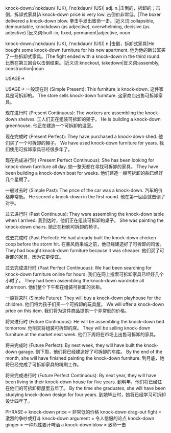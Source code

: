 knock-down:/ˈnɒkdaʊn/ (UK), /ˈnɑːkdaʊn/ (US)| adj. n.|击倒的，拆卸的；击倒，拆卸式家具|A knock-down price is very low. 击倒价非常低。|The boxer delivered a knock-down blow. 拳击手发出致命一击。|近义词:collapsible, demountable, knockdown (as adjective), overwhelming, decisive (as adjective) |反义词:built-in, fixed, permanent|adjective, noun

knock-down:/ˈnɒkdaʊn/ (UK), /ˈnɑːkdaʊn/ (US)| n.|击倒，拆卸式家具|He bought some knock-down furniture for his new apartment. 他为他的新公寓买了一些拆卸式家具。|The fight ended with a knock-down in the third round.  比赛在第三回合以击倒结束。|近义词:knockout, takedown|反义词:assembly, construction|noun


USAGE->

USAGE->
一般现在时 (Simple Present):
This furniture is knock-down. 这件家具是可拆卸的。
The store sells knock-down furniture. 这家商店出售可拆卸家具。

现在进行时 (Present Continuous):
The workers are assembling the knock-down shelves. 工人们正在组装可拆卸的架子。
He is building a knock-down greenhouse. 他正在建造一个可拆卸的温室。


现在完成时 (Present Perfect):
They have purchased a knock-down shed. 他们买了一个可拆卸的棚子。
We have used knock-down furniture for years. 我们使用可拆卸家具已经很多年了。

现在完成进行时 (Present Perfect Continuous):
She has been looking for knock-down furniture all day. 她一整天都在寻找可拆卸的家具。
They have been building a knock-down boat for weeks. 他们建造一艘可拆卸的船已经好几个星期了。


一般过去时 (Simple Past):
The price of the car was a knock-down. 汽车的价格非常低。
He scored a knock-down in the first round. 他在第一回合就击倒了对手。


过去进行时 (Past Continuous):
They were assembling the knock-down table when I arrived. 我到达时，他们正在组装可拆卸的桌子。
She was painting the knock-down chairs. 她正在粉刷可拆卸的椅子。


过去完成时 (Past Perfect):
He had already built the knock-down chicken coop before the storm hit. 在暴风雨来临之前，他已经建造好了可拆卸的鸡舍。
They had bought knock-down furniture because it was cheaper. 他们买了可拆卸的家具，因为它更便宜。


过去完成进行时 (Past Perfect Continuous):
We had been searching for knock-down furniture online for hours. 我们在网上搜索可拆卸家具已经好几个小时了。
They had been assembling the knock-down wardrobe all afternoon. 他们整个下午都在组装可拆卸的衣柜。


一般将来时 (Simple Future):
They will buy a knock-down playhouse for the children. 他们将为孩子们买一个可拆卸的玩具屋。
We will offer a knock-down price on this item. 我们将为这件商品提供一个非常低的价格。

将来进行时 (Future Continuous):
He will be assembling the knock-down bed tomorrow. 他明天将组装可拆卸的床。
They will be selling knock-down furniture at the market next week. 他们下周将在市场上出售可拆卸的家具。


将来完成时 (Future Perfect):
By next week, they will have built the knock-down garage. 到下周，他们将已经建造好了可拆卸的车库。
By the end of the month, she will have finished painting the knock-down furniture. 到月底，她将已经完成了可拆卸家具的粉刷工作。

将来完成进行时 (Future Perfect Continuous):
By next year, they will have been living in their knock-down house for five years. 到明年，他们将已经住在他们的可拆卸房屋里五年了。
By the time she graduates, she will have been studying knock-down design for four years. 到她毕业时，她将已经学习可拆卸设计四年了。

PHRASE->
knock-down price = 非常低的价格
knock-down drag-out fight = 激烈的争吵或打斗
knock-down argument = 令人信服的论点
knock-down ginger = 一种烈性姜汁啤酒
a knock-down blow =  致命一击
